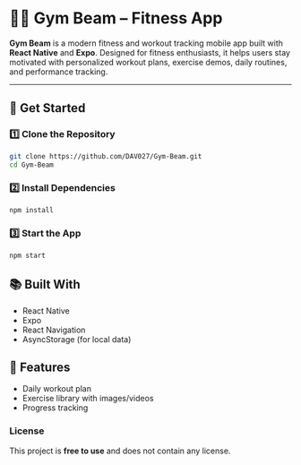 # 🏋️‍♂️ Gym Beam – Fitness App

**Gym Beam** is a modern fitness and workout tracking mobile app built with **React Native** and **Expo**. Designed for fitness enthusiasts, it helps users stay motivated with personalized workout plans, exercise demos, daily routines, and performance tracking.

---


## 🚀 Get Started

### 1️⃣ Clone the Repository
```bash
git clone https://github.com/DAV027/Gym-Beam.git
cd Gym-Beam
```

### 2️⃣ Install Dependencies

```bash
npm install
```

### 3️⃣ Start the App

```bash
npm start
```

## 📚 Built With

- React Native
- Expo
- React Navigation
- AsyncStorage (for local data)

## 📌 Features

- Daily workout plan
- Exercise library with images/videos
- Progress tracking

### License

This project is **free to use** and does not contain any license.
